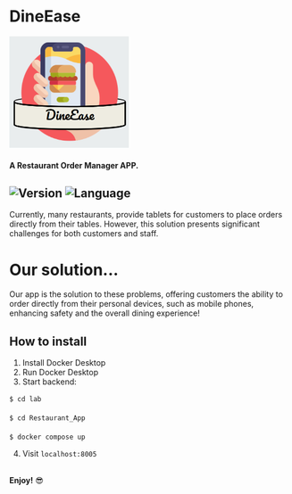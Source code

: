 <p align="center">
   
   # DineEase 
   <img src="ROM-Application/img/logo.PNG" height="200em">
</p>

#### A Restaurant Order Manager APP.

![Version](https://img.shields.io/badge/Version-0.1.0-brightgreen)
![Language](https://img.shields.io/badge/Language-python-blue)
---
Currently, many restaurants, provide tablets for customers to place orders directly from their tables. However, this solution presents significant challenges for both customers and staff.

# Our solution...
Our app is the solution to these problems, offering customers the ability to order directly from their personal devices, such as mobile phones, enhancing safety and the overall dining experience!

## How to install

1. Install Docker Desktop
2. Run Docker Desktop
3. Start backend:
   
```bash
$ cd lab

$ cd Restaurant_App

$ docker compose up

```
4. Visit `localhost:8005`

\
**Enjoy!** 😎
